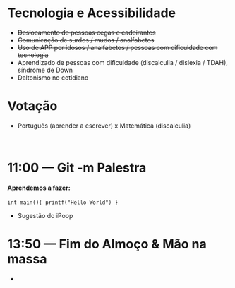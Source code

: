 # Tecnologia e Acessibilidade
* ~~Deslocamento de pessoas cegas e cadeirantes~~
* ~~Comunicação de surdos / mudos / analfabetos~~
* ~~Uso de APP por idosos / analfabetos / pessoas com dificuldade com tecnologia~~
* Aprendizado de pessoas com dificuldade (discalculia / dislexia / TDAH), síndrome de Down
* ~~Daltonismo no cotidiano~~

# Votação 
* Português (aprender a escrever) x Matemática (discalculia)
<br />

# 11:00 — Git -m Palestra
#### Aprendemos a fazer:
`int main(){
printf("Hello World")
}`
 
* Sugestão do iPoop

# 13:50 — Fim do Almoço & Mão na massa
* 

